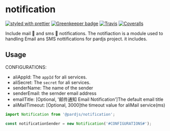 # notification

[![styled with prettier](https://img.shields.io/badge/styled_with-prettier-ff69b4.svg)](https://github.com/prettier/prettier)
[![Greenkeeper badge](https://badges.greenkeeper.io/pardjs/notification.svg)](https://greenkeeper.io/)
[![Travis](https://travis-ci.com/pardjs/notification.svg?branch=master)](https://travis-ci.com/pardjs/notification)
[![Coveralls](https://coveralls.io/repos/github/pardjs/notification/badge.svg?branch=master)](https://coveralls.io/github/pardjs/notification?branch=master)

Include mail 📩 and sms 📲 notifications. The notifiaction is a module used to handling Email ans SMS nottifications for pardjs project. it includes.

## Usage

CONFIGURATIONS:

- aliAppId: The `appId` for ali services.
- aliSecret: The `secret` for ali services.
- senderName: The name of the sender
- senderEmail: the sernder email address
- emailTitle: [Optional, '邮件通知 Email Notification']The default email title
- aliMailTimeout: [Optional, 3000]the timeout value for aliMail service(ms)

```js
import Notification from '@pardjs/notification';

const notificationSender = new Notification('#CONFIGURATIONS#');
```

